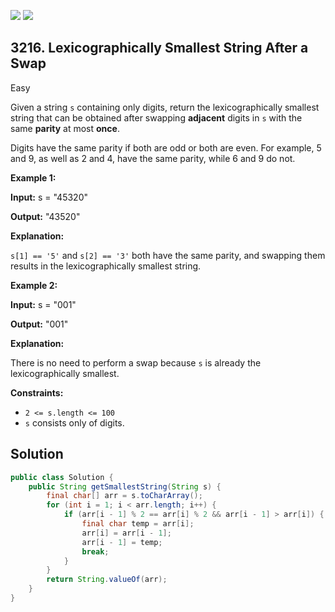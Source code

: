 [![](https://img.shields.io/github/stars/javadev/LeetCode-in-Java?label=Stars&style=flat-square)](https://github.com/javadev/LeetCode-in-Java)
[![](https://img.shields.io/github/forks/javadev/LeetCode-in-Java?label=Fork%20me%20on%20GitHub%20&style=flat-square)](https://github.com/javadev/LeetCode-in-Java/fork)

## 3216\. Lexicographically Smallest String After a Swap

Easy

Given a string `s` containing only digits, return the lexicographically smallest string that can be obtained after swapping **adjacent** digits in `s` with the same **parity** at most **once**.

Digits have the same parity if both are odd or both are even. For example, 5 and 9, as well as 2 and 4, have the same parity, while 6 and 9 do not.

**Example 1:**

**Input:** s = "45320"

**Output:** "43520"

**Explanation:**

`s[1] == '5'` and `s[2] == '3'` both have the same parity, and swapping them results in the lexicographically smallest string.

**Example 2:**

**Input:** s = "001"

**Output:** "001"

**Explanation:**

There is no need to perform a swap because `s` is already the lexicographically smallest.

**Constraints:**

*   `2 <= s.length <= 100`
*   `s` consists only of digits.

## Solution

```java
public class Solution {
    public String getSmallestString(String s) {
        final char[] arr = s.toCharArray();
        for (int i = 1; i < arr.length; i++) {
            if (arr[i - 1] % 2 == arr[i] % 2 && arr[i - 1] > arr[i]) {
                final char temp = arr[i];
                arr[i] = arr[i - 1];
                arr[i - 1] = temp;
                break;
            }
        }
        return String.valueOf(arr);
    }
}
```